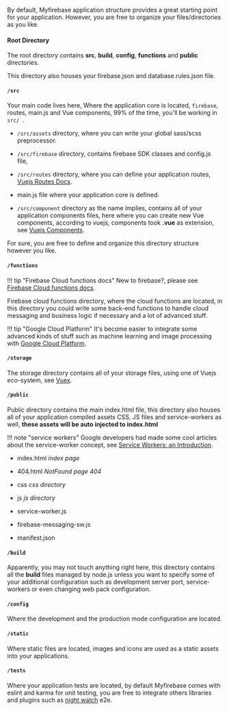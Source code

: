 By default, Myfirebase application structure provides a great starting point for your application. However, you are free to organize your files/directories as you like.

#### Root Directory

The root directory contains **src**, **build**, **config**, **functions** and **public** directories. 

This directory also houses your firebase.json and database.rules.json file.

#### `/src`

Your main code lives here, Where the application core is located, `firebase`, routes, main.js and Vue components, 99% of the time, you'll be working in `src/ `.

 - `/src/assets` directory, where you can write your global sass/scss preprocessor.

 - `/src/firebase` directory, contains firebase SDK classes and config.js file, 

 - `/src/routes` directory, where you can define your application routes, [Vuejs Routes Docs](https://router.vuejs.org/en/). 

 - main.js file where your application core is defined. 

 - `/src/component` directory as the name implies, contains all of your application components files, here where you can create new Vue components, according to vuejs, components took **.vue** as extension, see [Vuejs Components](https://vuejs.org/v2/guide/components.html).

For sure, you are free to define and organize this directory structure however you like.

#### `/functions`

!!! tip "Firebase Cloud functions docs"
    New to firebase?, please see [Firebase Cloud functions docs](https://firebase.google.com/docs/functions/).

Firebase cloud functions directory, where the cloud functions are located, in this directory you could write some back-end functions to handle cloud messaging and business logic if necessary and a lot of advanced stuff.

!!! tip "Google Cloud Platform"
    It's become easier to integrate some advanced kinds of stuff such as machine learning and image processing with [Google Cloud Platform](https://cloud.google.com).

#### `/storage`

The storage directory contains all of your storage files, using one of Vuejs eco-system, see [Vuex](https://vuex.vuejs.org/en/).

#### `/public`

Public directory contains the main index.html file, this directory also houses all of your application compiled assets CSS, JS files and service-workers as well, **these assets will be auto injected to index.html**

!!! note "service workers"
    Google developers had made some cool articles about the service-worker concept, see [Service Workers: an Introduction](https://developers.google.com/web/fundamentals/getting-started/primers/service-workers).

 - index.html *index page*

 - 404.html *NotFound page 404*

 - css *css directory*

 - js *js directory*

 - service-worker.js

 - firebase-messaging-sw.js

 - manifest.json

#### `/build`

Apparently, you may not touch anything right here, this directory contains all the **build** files managed by node.js unless you want to specify some of your additional configuration such as development server port, service-workers or even changing web pack configuration.

#### `/config`

Where the development and the production mode configuration are located.

#### `/static`

Where static files are located, images and icons are used as a static assets into your applications.

#### `/tests`

Where your application tests are located, by default Myfirebase comes with eslint and karma for unit testing, you are free to integrate others libraries and plugins such as [night watch](http://nightwatchjs.org/) e2e.
